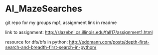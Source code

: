 # AI_MazeSearches
git repo for my groups mp1, assignment link in readme

link to assignment: http://slazebni.cs.illinois.edu/fall17/assignment1.html

resource for dfs/bfs in python:
	http://eddmann.com/posts/depth-first-search-and-breadth-first-search-in-python/
	